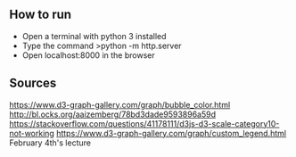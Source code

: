 How to run
---
- Open a terminal with python 3 installed
- Type the command >python -m http.server
- Open localhost:8000 in the browser

Sources
---
https://www.d3-graph-gallery.com/graph/bubble_color.html
http://bl.ocks.org/aaizemberg/78bd3dade9593896a59d
https://stackoverflow.com/questions/41178111/d3js-d3-scale-category10-not-working
https://www.d3-graph-gallery.com/graph/custom_legend.html
February 4th's lecture